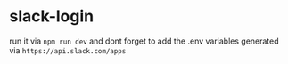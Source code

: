 # slack-login

run it via `npm run dev` and dont forget to add the .env variables generated via `https://api.slack.com/apps`
